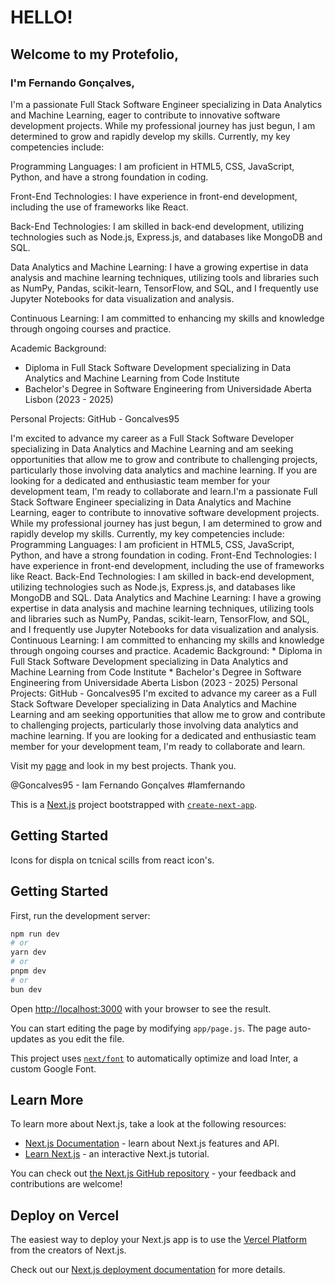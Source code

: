 # HELLO!

## Welcome to my Protefolio,

### I'm Fernando Gonçalves,
I'm a passionate Full Stack Software Engineer specializing in Data Analytics and Machine Learning, eager to contribute to innovative software development projects. While my professional journey has just begun, I am determined to grow and rapidly develop my skills. Currently, my key competencies include:

Programming Languages: I am proficient in HTML5, CSS, JavaScript, Python, and have a strong foundation in coding.

Front-End Technologies: I have experience in front-end development, including the use of frameworks like React.

Back-End Technologies: I am skilled in back-end development, utilizing technologies such as Node.js, Express.js, and databases like MongoDB and SQL.

Data Analytics and Machine Learning: I have a growing expertise in data analysis and machine learning techniques, utilizing tools and libraries such as NumPy, Pandas, scikit-learn, TensorFlow, and SQL, and I frequently use Jupyter Notebooks for data visualization and analysis.

Continuous Learning: I am committed to enhancing my skills and knowledge through ongoing courses and practice.

Academic Background:

* Diploma in Full Stack Software Development specializing in Data Analytics and Machine Learning from Code Institute
* Bachelor's Degree in Software Engineering from Universidade Aberta Lisbon (2023 - 2025)

Personal Projects:
GitHub - Goncalves95

I'm excited to advance my career as a Full Stack Software Developer specializing in Data Analytics and Machine Learning and am seeking opportunities that allow me to grow and contribute to challenging projects, particularly those involving data analytics and machine learning. If you are looking for a dedicated and enthusiastic team member for your development team, I'm ready to collaborate and learn.I'm a passionate Full Stack Software Engineer specializing in Data Analytics and Machine Learning, eager to contribute to innovative software development projects. While my professional journey has just begun, I am determined to grow and rapidly develop my skills. Currently, my key competencies include: Programming Languages: I am proficient in HTML5, CSS, JavaScript, Python, and have a strong foundation in coding. Front-End Technologies: I have experience in front-end development, including the use of frameworks like React. Back-End Technologies: I am skilled in back-end development, utilizing technologies such as Node.js, Express.js, and databases like MongoDB and SQL. Data Analytics and Machine Learning: I have a growing expertise in data analysis and machine learning techniques, utilizing tools and libraries such as NumPy, Pandas, scikit-learn, TensorFlow, and SQL, and I frequently use Jupyter Notebooks for data visualization and analysis. Continuous Learning: I am committed to enhancing my skills and knowledge through ongoing courses and practice. Academic Background: * Diploma in Full Stack Software Development specializing in Data Analytics and Machine Learning from Code Institute * Bachelor's Degree in Software Engineering from Universidade Aberta Lisbon (2023 - 2025) Personal Projects: GitHub - Goncalves95 I'm excited to advance my career as a Full Stack Software Developer specializing in Data Analytics and Machine Learning and am seeking opportunities that allow me to grow and contribute to challenging projects, particularly those involving data analytics and machine learning. If you are looking for a dedicated and enthusiastic team member for your development team, I'm ready to collaborate and learn.

Visit my [page](http://www.iamfernando.io) and look in my best projects.
Thank you. 

@Goncalves95 - Iam Fernando Gonçalves #Iamfernando

This is a [Next.js](https://nextjs.org/) project bootstrapped with [`create-next-app`](https://github.com/vercel/next.js/tree/canary/packages/create-next-app).

## Getting Started
Icons for displa on tcnical scills from react icon's. 

## Getting Started

First, run the development server:

```bash
npm run dev
# or
yarn dev
# or
pnpm dev
# or
bun dev
```

Open [http://localhost:3000](http://localhost:3000) with your browser to see the result.

You can start editing the page by modifying `app/page.js`. The page auto-updates as you edit the file.

This project uses [`next/font`](https://nextjs.org/docs/basic-features/font-optimization) to automatically optimize and load Inter, a custom Google Font.

## Learn More

To learn more about Next.js, take a look at the following resources:

- [Next.js Documentation](https://nextjs.org/docs) - learn about Next.js features and API.
- [Learn Next.js](https://nextjs.org/learn) - an interactive Next.js tutorial.

You can check out [the Next.js GitHub repository](https://github.com/vercel/next.js/) - your feedback and contributions are welcome!

## Deploy on Vercel

The easiest way to deploy your Next.js app is to use the [Vercel Platform](https://vercel.com/new?utm_medium=default-template&filter=next.js&utm_source=create-next-app&utm_campaign=create-next-app-readme) from the creators of Next.js.

Check out our [Next.js deployment documentation](https://nextjs.org/docs/deployment) for more details.
